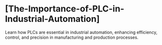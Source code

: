 # [The-Importance-of-PLC-in-Industrial-Automation]
Learn how PLCs are essential in industrial automation, enhancing efficiency, control, and precision in manufacturing and production processes.

